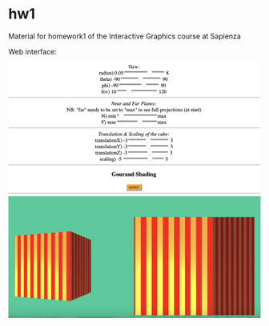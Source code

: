 # hw1
Material for homework1 of the Interactive Graphics course at Sapienza

Web interface:

![](img.png)
